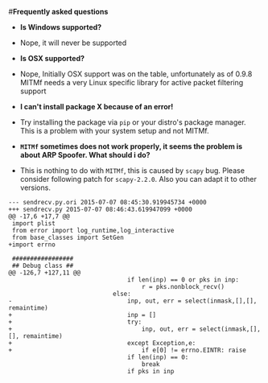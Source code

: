 #**Frequently asked questions**
- **Is Windows supported?**
- Nope, it will never be supported

- **Is OSX supported?**
- Nope, Initially OSX support was on the table, unfortunately as of 0.9.8 MITMf needs a very Linux specific library for active packet filtering support

- **I can't install package X because of an error!**
- Try installing the package via ```pip``` or your distro's package manager. This is a problem with your system setup and not MITMf.

- **```MITMf``` sometimes does not work properly, it seems the problem is about ARP Spoofer. What should i do?**
- This is nothing to do with ```MITMf```, this is caused by ```scapy``` bug. Please consider following patch for ```scapy-2.2.0```. Also you can adapt it to other versions.

```
--- sendrecv.py.ori	2015-07-07 08:45:30.919945734 +0000
+++ sendrecv.py	2015-07-07 08:46:43.619947099 +0000
@@ -17,6 +17,7 @@
 import plist
 from error import log_runtime,log_interactive
 from base_classes import SetGen
+import errno
 
 #################
 ## Debug class ##
@@ -126,7 +127,11 @@
                                 if len(inp) == 0 or pks in inp:
                                     r = pks.nonblock_recv()
                             else:
-                                inp, out, err = select(inmask,[],[], remaintime)
+                                inp = []
+                                try:
+                                    inp, out, err = select(inmask,[],[], remaintime)
+                                except Exception,e:
+                                    if e[0] != errno.EINTR: raise
                                 if len(inp) == 0:
                                     break
                                 if pks in inp
```